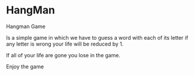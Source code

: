 # HangMan
Hangman Game

Is a simple game in which we have to guess a word with each of its letter if any letter is wrong your life will be reduced by 1.

If all of your life are gone you lose in the game.

Enjoy the game
